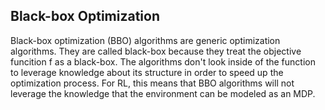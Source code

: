 ## Black-box Optimization

Black-box optimization (BBO) algorithms are generic optimization algorithms. They are called black-box because they treat the objective funcition f as a black-box. The algorithms don't look inside of the function to leverage knowledge about its structure in order to speed up the optimization process. For RL, this means that BBO algorithms will not leverage the knowledge that the environment can be modeled as an MDP.



